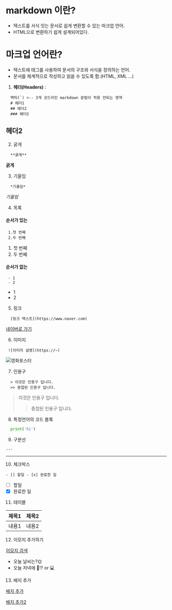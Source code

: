 # markdown 이란?
 - 텍스트를 서식 잇는 문서로 쉽게 변환할 수 있는 마크업 언어.
 - HTML으로 변환하기 쉽게 설계되어있다.

# 마크업 언어란?
 - 텍스트에 태그를 사용하여 문서의 구조와 서식을 정의하는 언어.
 - 문서를 체계적으로 작성하고 읽을 수 있도록 함.(HTML, XML ...)

1. **헤더(Headers)** :
```
  백틱(`) <-- 3개 코드라인 markdown 문법이 적용 안되는 영역
  # 헤더1
  ## 헤더2
  ### 헤더3
```

## 헤더2

2. 굵게

```
  **굵게**
```
**굵게**

3. 기울임

```
  *기울임*
```
*기울임*

4. 목록
#### 순서가 있는
```
 1.첫 번째
 2.두 번째
```
 1. 첫 번째
 2. 두 번째
#### 순서가 없는
```
 - 1
 - 2
```
 - 1
 - 2

5. 링크
```
  [링크 텍스트](https://www.naver.com)
```
[네이버로 가기](https://www.naver.com)

6. 이미지
```
 ![이미지 설명](https://~)
```
 ![영화포스터](https://i.namu.wiki/i/c9gdR0HcjS2l9C_u9jD2SfTQ1tyvMAsNpg6lK3A-f8C-Hsx5cKQHf98MtWc-07NEuoPnMBYPB4xRhJ27R1tvPv81C4lnVjcdRYGOz9aEXsSNu4lqkC9gLhjwAAuwZoAyQ2EAVLzglfAOG8ce0x5NSg.webp)

7. 인용구

```
  > 이것은 인용구 입니다.
  >> 중첩된 인용구 입니다.
```
> 이것은 인용구 입니다.
  >> 중첩된 인용구 입니다.

8. 특정언어의 코드 블록

```python
  print('hi')
```
9. 구분선

```---```

---

10. 체크박스

``` - [] 할일 - [x] 완료한 일 ```

- [ ] 할일 
- [x] 완료한 일

11. 테이블

| 제목1 | 제목2 |
|-------|-------|
| 내용1 | 내용2 |

12. 이모지 추가하기

[이모지 검색](https://emojipedia.org)

- 오늘 날씨는?🌞
- 오늘 저녁에 🍺!? or 💻

13. 배지 추가

[배지 추가](https://simpleicons.org)

[배지 추가2](https://shields.io/)